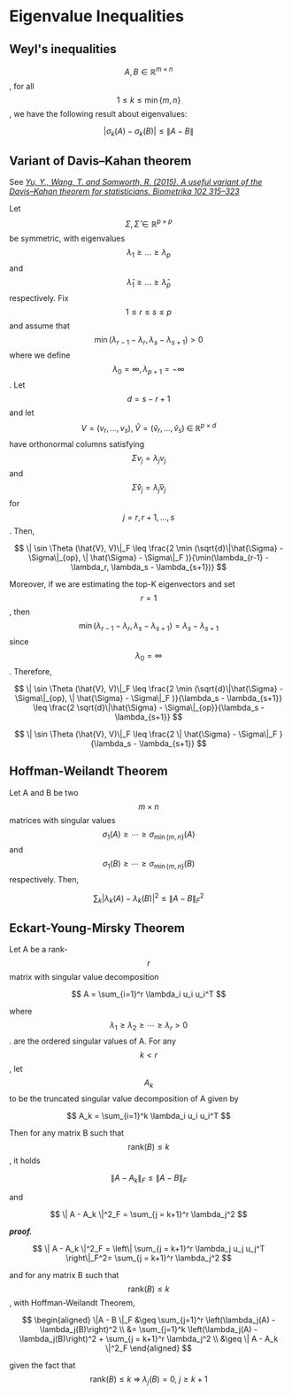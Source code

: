 # Eigenvalue Inequalities

## Weyl's inequalities

$$A, B \in \mathbb{R}^{m \times n}$$, for all $$1 \leq k \leq \min\{m,n\}$$, we have the following result about eigenvalues:

$$
|\sigma_k(A) - \sigma_k(B) | \leq \| A - B \|
$$

## Variant of Davis–Kahan theorem 

See *[Yu, Y., Wang, T. and Samworth, R. (2015). A useful variant of the Davis–Kahan theorem for statisticians. Biometrika 102 315–323](https://arxiv.org/abs/1405.0680)*

Let $$\Sigma, \hat{\Sigma} \in \mathbb{R}^{p \times p}$$ be symmetric, with eigenvalues $$\lambda_1 \geq ... \geq \lambda_p$$ and $$\hat{\lambda}_1 \geq ... \geq \hat{\lambda}_p$$ respectively. Fix $$1 \leq r \leq s \leq p$$ and assume that $$\min (\lambda_{r-1} - \lambda_r, \lambda_s - \lambda_{s+1}) > 0$$ where we define $$\lambda_0 = \infty, \lambda_{p+1} = - \infty$$. Let $$d = s - r + 1$$ and let $$V= (v_r, ..., v_s), \; \hat{V} = (\hat{v}_r, ..., \hat{v}_s) \; \in \; \mathbb{R}^{p \times d}$$ have orthonormal columns satisfying $$\Sigma v_j = \lambda_j v_j$$ and $$\hat{\Sigma} \hat{v}_j = \hat{\lambda}_j \hat{v}_j$$ for $$j = r, r+1, ..., s$$. Then,

$$
\| \sin \Theta (\hat{V}, V)\|_F \leq \frac{2 \min (\sqrt{d}\|\hat{\Sigma} - \Sigma\|_{op}, \| \hat{\Sigma} - \Sigma\|_F )}{\min(\lambda_{r-1} - \lambda_r, \lambda_s - \lambda_{s+1})}
$$

Moreover, if we are estimating the top-K eigenvectors and set $$r = 1$$, then $$\min(\lambda_{r-1} - \lambda_r, \lambda_s - \lambda_{s+1}) = \lambda_s - \lambda_{s+1}$$ since $$\lambda_0 = \infty$$. Therefore, 

$$
\| \sin \Theta (\hat{V}, V)\|_F \leq \frac{2 \min (\sqrt{d}\|\hat{\Sigma} - \Sigma\|_{op}, \| \hat{\Sigma} - \Sigma\|_F )}{\lambda_s - \lambda_{s+1}} \leq \frac{2 \sqrt{d}\|\hat{\Sigma} - \Sigma\|_{op}}{\lambda_s - \lambda_{s+1}}
$$

$$
\| \sin \Theta (\hat{V}, V)\|_F \leq \frac{2 \| \hat{\Sigma} - \Sigma\|_F }{\lambda_s - \lambda_{s+1}}
$$

## Hoffman-Weilandt Theorem

Let A and B be two $$m \times n$$ matrices with singular values $$\sigma_1(A) \geq \cdots \geq \sigma_{\min\{m,n\}}(A)$$ and $$\sigma_1(B) \geq \cdots \geq \sigma_{\min\{m,n\}}(B)$$respectively. Then,

$$
\sum_k |\lambda_k(A) - \lambda_k(B)|^2 \leq \|A - B \|_F^2
$$

## Eckart-Young-Mirsky Theorem

Let A be a rank-$$r$$ matrix with singular value decomposition

$$
A = \sum_{i=1}^r \lambda_i u_i u_i^T
$$

where $$\lambda_1 \geq \lambda_2 \geq \cdots \geq \lambda_r > 0$$. are the ordered singular values of A. For any $$k < r$$, let $$A_k$$ to be the truncated singular value decomposition of A given by

$$
A_k = \sum_{i=1}^k \lambda_i u_i u_i^T
$$

Then for any matrix B such that $$\mathrm{rank}(B) \leq k$$, it holds

$$
\| A - A_k \|_F \leq \|A - B \|_F
$$

and 

$$
\| A - A_k \|^2_F = \sum_{j = k+1}^r \lambda_j^2
$$

***proof.***

$$
\| A - A_k \|^2_F = \left\| \sum_{j = k+1}^r \lambda_j u_j u_j^T \right\|_F^2= \sum_{j = k+1}^r \lambda_j^2
$$

and for any matrix B such that $$\mathrm{rank}(B) \leq k$$, with Hoffman-Weilandt Theorem,

$$
\begin{aligned}
\|A - B \|_F 
&\geq \sum_{j=1}^r \left(\lambda_j(A) - \lambda_j(B)\right)^2 \\
&= \sum_{j=1}^k \left(\lambda_j(A) - \lambda_j(B)\right)^2 + \sum_{j = k+1}^r \lambda_j^2 \\
&\geq  \| A - A_k \|^2_F
\end{aligned}
$$

given the fact that $$\mathrm{rank}(B) \leq k \; \Longrightarrow \;\lambda_j(B) = 0,\; j \geq k+1$$


